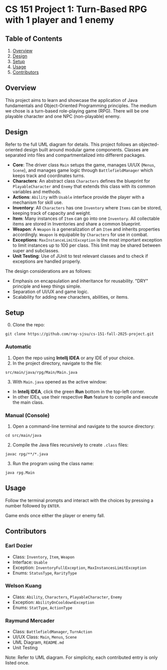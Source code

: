 # CS 151 Project 1: Turn-Based RPG with 1 player and 1 enemy

## Table of Contents
1. [Overview](#Overview)
2. [Design](#Design)
3. [Setup](#Setup)
4. [Usage](#Usage)
5. [Contributors](#contributors)

## Overview
This project aims to learn and showcase the application of Java fundamentals and Object-Oriented Programming principles.
The medium we chose is a turn-based role-playing game (RPG). There will be one playable character and one NPC (non-playable) enemy.

## Design
Refer to the full UML diagram for details. This project follows an objected-oriented design built around modular game components.
Classes are separated into files and compartmentalized into different packages.
- **Core**: The driver class `Main` setups the game, manages UI/UX (`Menus`, `Scene`), and manages game logic through `BattlefieldManager` which keeps track and coordinates turns.
- **Characters**: An abstract class `Characters` defines the blueprint for `PlayableCharacter` and `Enemy` that extends this class with its common variables and methods.
- **Actions**: `Ability` with `Usable` interface provide the player with a mechanism for skill use.
- **Inventory**: All `Characters` has one `Inventory` where `Items` can be stored, keeping track of capacity and weight.
- **Item**: Many instances of `Item` can go into one `Inventory`. All collectable items are stored in Inventories and share a common blueprint.
- **Weapon**: A `Weapon` is a generalization of an `Item` and inherits properties accordingly. `Weapon` is equipable by `Characters` for use in combat.
- **Exceptions**: `MaxInstanceLimitException` is the most important exception to limit instances up to 100 per class. This limit may be shared between super and subclasses.
- **Unit Testing**: Use of JUnit to test relevant classes and to check if exceptions are handled properly.

The design considerations are as follows:
- Emphasis on encapsulation and inheritance for reusability. "DRY" principle and keep things simple.
- Separation of UI/UX and game logic.
- Scalability for adding new characters, abilities, or items.

## Setup
0. Clone the repo:
```
git clone https://github.com/ray-sjsu/cs-151-fall-2025-project.git
```
### Automatic
1. Open the repo using **Intellj IDEA** or any IDE of your choice.
2. In the project directory, navigate to the file:
```
src/main/java/rpg/Main/Main.java
```
3. With `Main.java` opened as the active window:
- In **Intellj IDEA**, click the green **Run** bottom in the top-left corner.
- In other IDEs, use their respective **Run** feature to compile and execute the main class.
### Manual (Console)
1. Open a command-line terminal and navigate to the source directory:
```
cd src/main/java
```
2. Compile the Java files recursively to create `.class` files:
```
javac rpg/**/*.java
```
3. Run the program using the class name:
```
java rpg.Main
```

## Usage
Follow the terminal prompts and interact with the choices by pressing a number followed by `ENTER`.

Game ends once either the player or enemy fall.

## Contributors
### Earl Dozier
- Class: `Inventory`, `Item`, `Weapon`
- Interface: `Usable`
- Exception: `InventoryFullException`, `MaxInstancesLimitException`
- Enums: `StatusType`, `RarityType`
### Welson Kuang
- Class: `Ability`, `Characters`, `PlayableCharacter`, `Enemy`
- Exception: `AbilityOnCooldownException`
- Enums: `StatType`, `ActionType`
### Raymund Mercader
- Class: `BattlefieldManager`, `TurnAction`
- UI/UX Class: `Main`, `Menus`, `Scene`
- UML Diagram, `README.md`
- Unit Testing

Note: Refer to UML diagram. For simplicity, each contributed entry is only listed once. 



